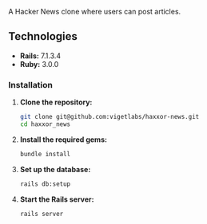 A Hacker News clone where users can post articles.

## Technologies

- **Rails:** 7.1.3.4
- **Ruby:** 3.0.0

### Installation

1. **Clone the repository:**

    ```sh
    git clone git@github.com:vigetlabs/haxxor-news.git
    cd haxxor_news
    ```

2. **Install the required gems:**

    ```sh
    bundle install
    ```

3. **Set up the database:**

    ```sh
    rails db:setup
    ```

4. **Start the Rails server:**

    ```sh
    rails server
    ```